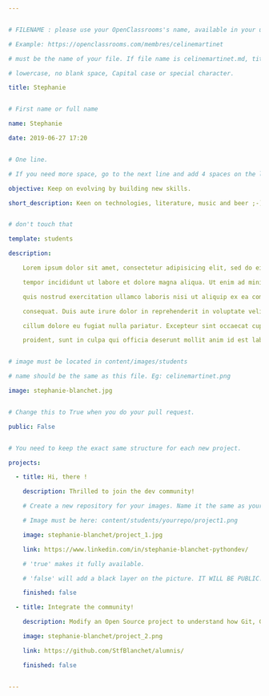 ```yaml
---


# FILENAME : please use your OpenClassrooms's name, available in your url.

# Example: https://openclassrooms.com/membres/celinemartinet

# must be the name of your file. If file name is celinemartinet.md, title is celinemartinet.

# lowercase, no blank space, Capital case or special character.

title: Stephanie


# First name or full name

name: Stephanie

date: 2019-06-27 17:20


# One line.

# If you need more space, go to the next line and add 4 spaces on the left, as in 'description'.

objective: Keep on evolving by building new skills.

short_description: Keen on technologies, literature, music and beer ;-)


# don't touch that

template: students

description:

    Lorem ipsum dolor sit amet, consectetur adipisicing elit, sed do eiusmod

    tempor incididunt ut labore et dolore magna aliqua. Ut enim ad minim veniam,

    quis nostrud exercitation ullamco laboris nisi ut aliquip ex ea commodo

    consequat. Duis aute irure dolor in reprehenderit in voluptate velit esse

    cillum dolore eu fugiat nulla pariatur. Excepteur sint occaecat cupidatat non

    proident, sunt in culpa qui officia deserunt mollit anim id est laborum.


# image must be located in content/images/students

# name should be the same as this file. Eg: celinemartinet.png

image: stephanie-blanchet.jpg


# Change this to True when you do your pull request.

public: False


# You need to keep the exact same structure for each new project.

projects:

  - title: Hi, there !

    description: Thrilled to join the dev community! 

    # Create a new repository for your images. Name it the same as your nickname and profile picture.

    # Image must be here: content/students/yourrepo/project1.png

    image: stephanie-blanchet/project_1.jpg

    link: https://www.linkedin.com/in/stephanie-blanchet-pythondev/

    # 'true' makes it fully available.

    # 'false' will add a black layer on the picture. IT WILL BE PUBLIC! *** DON'T WANT TO GO PUBLIC, THANKS !

    finished: false    

  - title: Integrate the community!

    description: Modify an Open Source project to understand how Git, Github and pull requests work.

    image: stephanie-blanchet/project_2.png

    link: https://github.com/StfBlanchet/alumnis/

    finished: false


---
```

